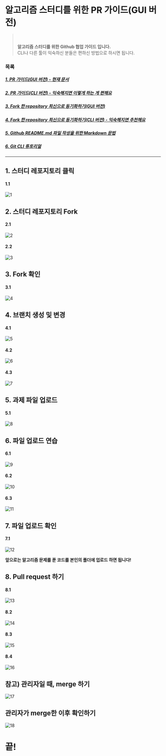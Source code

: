 # 알고리즘 스터디를 위한 PR 가이드(GUI 버전)

><br>
>
> __알고리즘 스터디를 위한 Github 협업 가이드 입니다.__ <br>
> CLI나 다른 툴이 익숙하신 분들은 편하신 방법으로 하시면 됩니다. 
><br>

### 목록
##### [1. PR 가이드(GUI 버전) - 현재 문서](#1.-스터디-레포지토리-클릭)
##### [2. PR 가이드(CLI 버전) - 익숙해지면 이렇게 하는 게 편해요](https://dev-youngjun.tistory.com/47?category=867656)
##### [3. Fork 한 repository 최신으로 동기화하기(GUI 버전)](https://github.com/KirstieJane/STEMMRoleModels/wiki/Syncing-your-fork-to-the-original-repository-via-the-browser)
##### [4. Fork 한 repository 최신으로 동기화하기(CLI 버전) - 익숙해지면 추천해요](https://json.postype.com/post/210431)
##### [5. Github README.md 파일 작성을 위한 Markdown 문법](https://dev-youngjun.tistory.com/51)
##### [6. Git CLI 튜토리얼](https://backlog.com/git-tutorial/kr/intro/intro1_1.html)

---
## 1. 스터디 레포지토리 클릭
#### 1.1
![1](/img/슬라이드1.PNG)

## 2. 스터디 레포지토리 Fork
#### 2.1
![2](/img/슬라이드2.PNG)
#### 2.2
![3](/img/슬라이드3.PNG)

## 3. Fork 확인
#### 3.1
![4](/img/슬라이드4.PNG)

## 4. 브랜치 생성 및 변경
#### 4.1
![5](/img/슬라이드5.PNG)
#### 4.2
![6](/img/슬라이드6.PNG)
#### 4.3
![7](/img/슬라이드7.PNG)

## 5. 과제 파일 업로드
#### 5.1
![8](/img/슬라이드8.PNG)

## 6. 파일 업로드 연습
#### 6.1
![9](/img/슬라이드9.PNG)
#### 6.2
![10](/img/슬라이드10.PNG)
#### 6.3
![11](/img/슬라이드11.PNG)

## 7. 파일 업로드 확인
#### 7.1
![12](/img/슬라이드12.PNG)

__앞으로는 알고리즘 문제를 푼 코드를 본인의 폴더에 업로드 하면 됩니다!__


## 8. Pull request 하기
#### 8.1
![13](/img/슬라이드13.PNG)
#### 8.2
![14](/img/슬라이드14.PNG)
#### 8.3
![15](/img/슬라이드15.PNG)
#### 8.4
![16](/img/슬라이드16.PNG)

## 참고) 관리자일 때, merge 하기
![17](/img/슬라이드17.PNG)

## 관리자가 merge한 이후 확인하기
![18](/img/슬라이드18.PNG)

# 끝!
